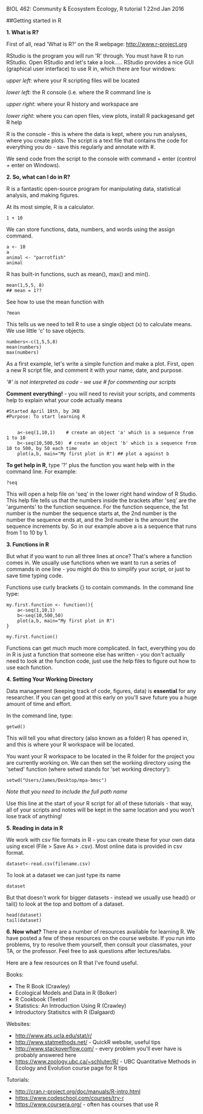 BIOL 462: Community & Ecosystem Ecology, R tutorial 1
22nd Jan 2016

##Getting started in R

**1. What is R?**

First of all, read 'What is R?' on the R webpage: http://www.r-project.org

RStudio is the program you will run 'R' through. You must have R to run RStudio. Open RStudio and let's take a look…..
RStudio provides a nice GUI (graphical user interface) to use R in, which there are four windows:

*upper left*: where your R scripting files will be located

*lower left*: the R console (i.e. where the R command line is

*upper right*: where your R history and workspace are

*lower right*: where you can open files, view plots, install R packagesand get R help

R is the console - this is where the data is kept, where you run analyses, where you create plots. The script is a text file that contains the code for everything you do - save this regularly and annotate with #.

We send code from the script to the console with command + enter (control + enter on Windows).

**2. So, what can I do in R?**

R is a fantastic open-source program for manipulating data, statistical analysis, and making figures.

At its most simple, R is a calculator.

    1 + 10

We can store functions, data, numbers, and words using the assign command.

    a <- 10
    a
    animal <- "parrotfish"
    animal

R has built-in functions, such as mean(), max() and min().

    mean(1,5,5, 8)
    ## mean = 1??
    
See how to use the mean function with
	
	?mean
	
This tells us we need to tell R to use a single object (x) to calculate means. We use little 'c' to save objects.

	numbers<-c(1,5,5,8)
	mean(numbers)
	max(numbers)

As a first example, let's write a simple function and make a plot. First, open a new R script file, and comment it with your name, date, and purpose.

*'#' is not interpreted as code - we use # for commenting our scripts*

**Comment everything!** - you will need to revisit your scripts, and comments help to explain what your code actually means

    #Started April 18th, by JKB
    #Purpose: To start learning R


        a<-seq(1,10,1)    # create an object 'a' which is a sequence from 1 to 10
        b<-seq(10,500,50)  # create an object 'b' which is a sequence from 10 to 500, by 50 each time
        plot(a,b, main="My first plot in R") ## plot a against b

**To get help in R**, type '?' plus the function you want help with in the command line. For example:

    ?seq

This will open a help file on 'seq' in the lower right hand window of R Studio. This help file tells us that the numbers inside the brackets after 'seq' are the 'arguments' to the function sequence. For the function sequence, the 1st number is the number the sequence starts at, the 2nd number is the number the sequence ends at, and the 3rd
number is the amount the sequence increments by. So in our example above a is a sequence that runs from 1 to 10 by 1.

**3. Functions in R**

But what if you want to run all three lines at once? That's where a function comes in. We usually use functions when we want to run a series of commands in one line - you might do this to simplify your script, or just to save time typing code.


Functions use curly brackets {} to contain commands. In the command line type:

    my.first.function <- function(){
        a<-seq(1,10,1)
        b<-seq(10,500,50)
        plot(a,b, main="My first plot in R")
    }

    my.first.function()
    
  Functions can get much much more complicated. In fact, everything you do in R is just a function that someone else has written - you don't actually need to look at the function code, just use the help files to figure out how to use each function.

**4. Setting Your Working Directory**

Data management (keeping track of code, figures, data) is **essential** for any researcher. If you can get good at this early on you'll save future you a huge amount of time and effort. 

In the command line, type:

    getwd()


This will tell you what directory (also known as a folder) R has opened in, and this is where your R workspace will be located.

You want your R workspace to be located in the R folder for the project you are currently working on. We can then set the working directory using the 'setwd'  function (where setwd stands for 'set working directory'):


    setwd("Users/James/Desktop/mpa-bmsc")


*Note that you need to include the full path name* 

Use this line at the start of your R script for all of these tutorials - that way, all of your scripts and notes will be kept in the same location and you won't lose track of anything!

**5. Reading in data in R**

We work with csv file formats in R - you can create these for your own data using excel (File > Save As > .csv). Most online data is provided in csv format.

	dataset<-read.csv(filename.csv)

To look at a dataset we can just type its name

	dataset
	
But that doesn't work for bigger datasets - instead we usually use head() or tail() to look at the top and bottom of a dataset.
	
	head(dataset)
	tail(dataset)
	
	
**6. Now what?**
There are a number of resources available for learning R. We have posted a few of these resources on the course website. If you run into problems, try to resolve them yourself, then consult your classmates, your TA, or the professor. Feel free to ask questions after lectures/labs.

Here are a few resources on R that I've found useful.

Books:

* The R Book (Crawley)
* Ecological Models and Data in R (Bolker)
* R Cookbook (Teetor)
* Statistics: An Introduction Using R (Crawley)
* Introductory Statisitcs with R (Dalgaard)

Websites:

* http://www.ats.ucla.edu/stat/r/
* http://www.statmethods.net/ - QuickR website, useful tips
* http://www.stackoverflow.com/ - every problem you'll ever have is probably answered here
* https://www.zoology.ubc.ca/~schluter/R/ - UBC Quantitative Methods in Ecology and Evolution course page for R tips

Tutorials:

* http://cran.r-project.org/doc/manuals/R-intro.html
* https://www.codeschool.com/courses/try-r
* https://www.coursera.org/ - often has courses that use R